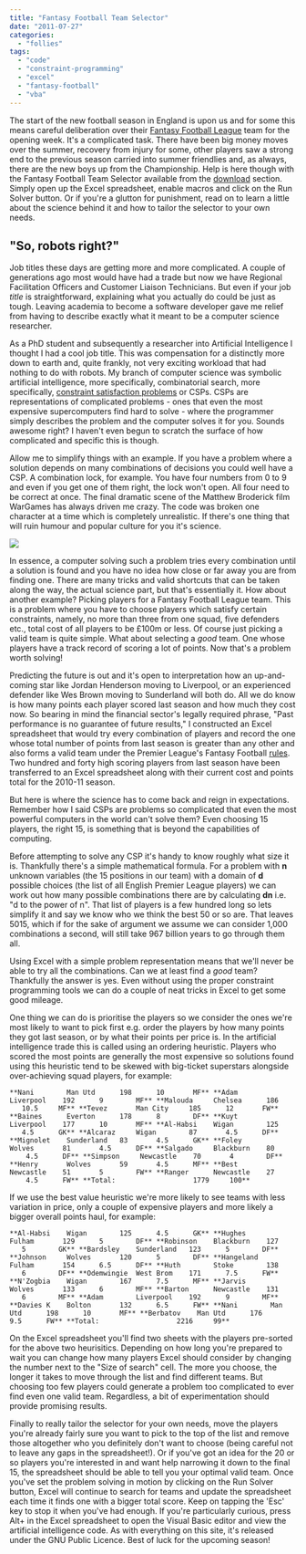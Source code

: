 ```yaml
---
title: "Fantasy Football Team Selector"
date: "2011-07-27"
categories: 
  - "follies"
tags: 
  - "code"
  - "constraint-programming"
  - "excel"
  - "fantasy-football"
  - "vba"
---
```


The start of the new football season in England is upon us and for some this means careful deliberation over their [Fantasy Football League](http://fantasy.premierleague.com/) team for the opening week. It's a complicated task. There have been big money moves over the summer, recovery from injury for some, other players saw a strong end to the previous season carried into summer friendlies and, as always, there are the new boys up from the Championship. Help is here though with the Fantasy Football Team Selector available from the [download](https://github.com/lifebeyondfife/FantasyFootball) section. Simply open up the Excel spreadsheet, enable macros and click on the Run Solver button. Or if you're a glutton for punishment, read on to learn a little about the science behind it and how to tailor the selector to your own needs.

## "So, robots right?"

Job titles these days are getting more and more complicated. A couple of generations ago most would have had a trade but now we have Regional Facilitation Officers and Customer Liaison Technicians. But even if your job _title_ is straightforward, explaining what you actually do could be just as tough. Leaving academia to become a software developer gave me relief from having to describe exactly what it meant to be a computer science researcher.

As a PhD student and subsequently a researcher into Artificial Intelligence I thought I had a cool job title. This was compensation for a distinctly more down to earth and, quite frankly, not very exciting workload that had nothing to do with robots. My branch of computer science was symbolic artificial intelligence, more specifically, combinatorial search, more specifically, [constraint satisfaction problems](http://en.wikipedia.org/wiki/Constraint_satisfaction_problem) or CSPs. CSPs are representations of complicated problems - ones that even the most expensive supercomputers find hard to solve - where the programmer simply describes the problem and the computer solves it for you. Sounds awesome right? I haven't even begun to scratch the surface of how complicated and specific this is though.

Allow me to simplify things with an example. If you have a problem where a solution depends on many combinations of decisions you could well have a CSP. A combination lock, for example. You have four numbers from 0 to 9 and even if you get one of them right, the lock won't open. All four need to be correct at once. The final dramatic scene of the Matthew Broderick film WarGames has always driven me crazy. The code was broken one character at a time which is completely unrealistic. If there's one thing that will ruin humour and popular culture for you it's science.

![](/images/wargames.jpg)

In essence, a computer solving such a problem tries every combination until a solution is found and you have no idea how close or far away you are from finding one. There are many tricks and valid shortcuts that can be taken along the way, the actual science part, but that's essentially it. How about another example? Picking players for a Fantasy Football League team. This is a problem where you have to choose players which satisfy certain constraints, namely, no more than three from one squad, five defenders etc., total cost of all players to be £100m or less. Of course just picking a valid team is quite simple. What about selecting a _good_ team. One whose players have a track record of scoring a lot of points. Now that's a problem worth solving!

Predicting the future is out and it's open to interpretation how an up-and-coming star like Jordan Henderson moving to Liverpool, or an experienced defender like Wes Brown moving to Sunderland will both do. All we do know is how many points each player scored last season and how much they cost now. So bearing in mind the financial sector's legally required phrase, "Past performance is no guarantee of future results," I constructed an Excel spreadsheet that would try every combination of players and record the one whose total number of points from last season is greater than any other and also forms a valid team under the Premier League's Fantasy Football [rules](http://fantasy.premierleague.com/rules/). Two hundred and forty high scoring players from last season have been transferred to an Excel spreadsheet along with their current cost and points total for the 2010-11 season.

But here is where the science has to come back and reign in expectations. Remember how I said CSPs are problems so complicated that even the most powerful computers in the world can't solve them? Even choosing 15 players, the right 15, is something that is beyond the capabilities of computing.

Before attempting to solve any CSP it's handy to know roughly what size it is. Thankfully there's a simple mathematical formula. For a problem with **n** unknown variables (the 15 positions in our team) with a domain of **d** possible choices (the list of all English Premier League players) we can work out how many possible combinations there are by calculating **dn** i.e. "d to the power of n". That list of players is a few hundred long so lets simplify it and say we know who we think the best 50 or so are. That leaves 5015, which if for the sake of argument we assume we can consider 1,000 combinations a second, will still take 967 billion years to go through them all.

Using Excel with a simple problem representation means that we'll never be able to try all the combinations. Can we at least find a _good_ team? Thankfully the answer is yes. Even without using the proper constraint programming tools we can do a couple of neat tricks in Excel to get some good mileage.

One thing we can do is prioritise the players so we consider the ones we're most likely to want to pick first e.g. order the players by how many points they got last season, or by what their points per price is. In the artificial intelligence trade this is called using an ordering heuristic. Players who scored the most points are generally the most expensive so solutions found using this heuristic tend to be skewed with big-ticket superstars alongside over-achieving squad players, for example:

`**Nani        Man Utd      198      10       MF** **Adam        Liverpool    192      9        MF** **Malouda     Chelsea      186      10.5     MF** **Tevez       Man City     185      12       FW** **Baines      Everton      178      8        DF** **Kuyt        Liverpool    177      10       MF** **Al-Habsi    Wigan        125      4.5      GK** **Alcaraz     Wigan        87       4.5      DF** **Mignolet    Sunderland   83       4.5      GK** **Foley       Wolves       81       4.5      DF** **Salgado     Blackburn    80       4.5      DF** **Simpson     Newcastle    70       4        DF** **Henry       Wolves       59       4.5      MF** **Best        Newcastle    51       5        FW** **Ranger      Newcastle    27       4.5      FW** **Total:                   1779     100**`

If we use the best value heuristic we're more likely to see teams with less variation in price, only a couple of expensive players and more likely a bigger overall points haul, for example:

`**Al-Habsi    Wigan        125      4.5      GK** **Hughes      Fulham       129      5        DF** **Robinson    Blackburn    127      5        GK** **Bardsley    Sunderland   123      5        DF** **Johnson     Wolves       120      5        DF** **Hangeland   Fulham       154      6.5      DF** **Huth        Stoke        138      6        DF** **Odemwingie  West Brom    171      7.5      FW** **N'Zogbia    Wigan        167      7.5      MF** **Jarvis      Wolves       133      6        MF** **Barton      Newcastle    131      6        MF** **Adam        Liverpool    192      9        MF** **Davies K    Bolton       132      6.5      FW** **Nani        Man Utd      198      10       MF** **Berbatov    Man Utd      176      9.5      FW** **Total:                   2216     99**`

On the Excel spreadsheet you'll find two sheets with the players pre-sorted for the above two heurisitics. Depending on how long you're prepared to wait you can change how many players Excel should consider by changing the number next to the "Size of search" cell. The more you choose, the longer it takes to move through the list and find different teams. But choosing too few players could generate a problem too complicated to ever find even one valid team. Regardless, a bit of experimentation should provide promising results.

Finally to really tailor the selector for your own needs, move the players you're already fairly sure you want to pick to the top of the list and remove those altogether who you definitely don't want to choose (being careful not to leave any gaps in the spreadsheet!). Or if you've got an idea for the 20 or so players you're interested in and want help narrowing it down to the final 15, the spreadsheet should be able to tell you your optimal valid team. Once you've set the problem solving in motion by clicking on the Run Solver button, Excel will continue to search for teams and update the spreadsheet each time it finds one with a bigger total score. Keep on tapping the 'Esc' key to stop it when you've had enough. If you're particularly curious, press Alt+<F11> in the Excel spreadsheet to open the Visual Basic editor and view the artificial intelligence code. As with everything on this site, it's released under the GNU Public Licence. Best of luck for the upcoming season!
